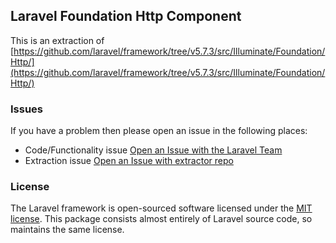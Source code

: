 ## Laravel Foundation Http Component

This is an extraction of [https://github.com/laravel/framework/tree/v5.7.3/src/Illuminate/Foundation/Http/](https://github.com/laravel/framework/tree/v5.7.3/src/Illuminate/Foundation/Http/)


### Issues

If you have a problem then please open an issue in the following places:

* Code/Functionality issue [Open an Issue with the Laravel Team](https://github.com/laravel/framework/issues/new/choose)
* Extraction issue [Open an Issue with extractor repo](https://github.com/laravel-foundation/readme/issues/new)


### License

The Laravel framework is open-sourced software licensed under the [MIT license](http://opensource.org/licenses/MIT). This package consists almost entirely of Laravel source code, so maintains the same license.
